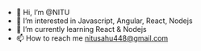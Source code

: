 - 👋 Hi, I’m @NITU
- 👀 I’m interested in Javascript, Angular, React, Nodejs
- 🌱 I’m currently learning React & Nodejs
- 📫 How to reach me nitusahu448@gmail.com

<!---
NITU1995/NITU1995 is a ✨ special ✨ repository because its `README.md` (this file) appears on your GitHub profile.
You can click the Preview link to take a look at your changes.
--->
